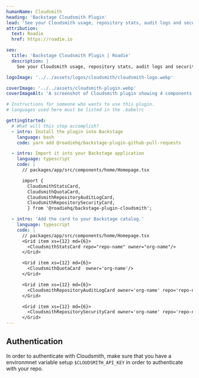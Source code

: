 ```yaml
---
humanName: Cloudsmith
heading: 'Backstage Cloudsmith Plugin'
lead: 'See your Cloudsmith usage, repository stats, audit logs and security scanning'
attribution:
  text: Roadie
  href: https://roadie.io

seo:
  title: 'Backstage Cloudsmith Plugin | Roadie'
  description: |
    See your Cloudsmith usage, repository stats, audit logs and security scanning.

logoImage: '../../assets/logos/cloudsmith/cloudsmith-logo.webp'

coverImage: '../../assets/cloudsmith-plugin.webp'
coverImageAlt: 'A screenshot of Cloudsmith plugin showing 4 components in more detail.'

# Instructions for someone who wants to use this plugin.
# languages used here must be listed in the .babelrc

gettingStarted:
  # What will this step accomplish?
  - intro: Install the plugin into Backstage
    language: bash
    code: yarn add @roadiehq/backstage-plugin-github-pull-requests

  - intro: Import it into your Backstage application
    language: typescript
    code: |
      // packages/app/src/components/home/Homepage.tsx

      import {
        CloudsmithStatsCard,
        CloudsmithQuotaCard,
        CloudsmithRepositoryAuditLogCard,
        CloudsmithRepositorySecurityCard,
        } from '@roadiehq/backstage-plugin-cloudsmith';

  - intro: 'Add the card to your Backstage catalog.'
    language: typescript
    code: |
      // packages/app/src/components/home/Homepage.tsx
      <Grid item xs={12} md={6}>
        <CloudsmithStatsCard repo="repo-name" owner="org-name"/>
      </Grid>

      <Grid item xs={12} md={6}>
        <CloudsmithQuotaCard  owner='org-name'/>
      </Grid>

      <Grid item xs={12} md={6}>
        <CloudsmithRepositoryAuditLogCard owner='org-name' repo='repo-name'/>
      </Grid>

      <Grid item xs={12} md={6}>
        <CloudsmithRepositorySecurityCard owner='org-name' repo='repo-name'/>
      </Grid>
---
```


## Authentication

In order to authenticate with Cloudsmith, make sure that you have a environmnet variable setup `$CLOUDSMITH_API_KEY` in order to authenticate with your repo.
